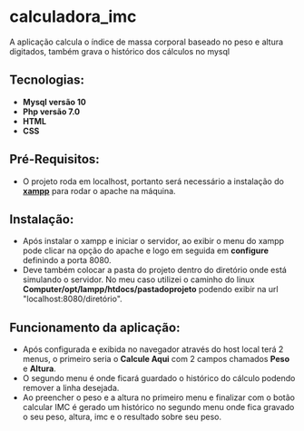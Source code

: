 # calculadora_imc
A aplicação calcula o índice de massa corporal baseado no peso e altura digitados, também grava o histórico dos cálculos no mysql<br>

## Tecnologias:
 - **Mysql versão 10**
 - **Php versão 7.0**
 - **HTML**
 - **CSS**

## Pré-Requisitos:
 - O projeto roda em localhost, portanto será necessário a instalação do [**xampp**](https://www.apachefriends.org/download.html) para rodar o apache na máquina.
 
## Instalação:
- Após instalar o xampp e iniciar o servidor, ao exibir o menu do xampp pode clicar na opção do apache e logo em seguida em **configure** definindo a porta 8080.
-  Deve também colocar a pasta do projeto dentro do diretório onde está simulando o servidor. No meu caso utilizei o caminho do linux **Computer/opt/lampp/htdocs/pastadoprojeto** podendo exibir na url "localhost:8080/diretório".

## Funcionamento da aplicação:

- Após configurada e exibida no navegador através do host local terá 2 menus, o primeiro seria o **Calcule Aqui** com 2 campos chamados **Peso** e **Altura**.
- O segundo menu é onde ficará guardado o histórico do cálculo podendo remover a linha desejada.
- Ao preencher o peso e a altura no primeiro menu e finalizar com o botão calcular IMC é gerado um histórico no segundo menu onde fica gravado o seu peso, altura, imc e o resultado sobre seu peso.
